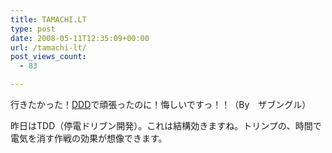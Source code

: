 ```yaml
---
title: TAMACHI.LT
type: post
date: 2008-05-11T12:35:09+00:00
url: /tamachi-lt/
post_views_count:
  - 83

---
```

行きたかった！<a href="http://mugiwara.jp/ki2/wifky.pl?p=(2008.05.09)#p1" target="_blank">DDD</a>で頑張ったのに！悔しいですっ！！（By　ザブングル）

昨日はTDD（停電ドリブン開発）。これは結構効きますね。トリンプの、時間で電気を消す作戦の効果が想像できます。